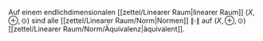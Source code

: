 Auf einem endlichdimensionalen [[zettel/Linearer Raum|linearer Raum]] $(X, \oplus, \odot)$ sind alle [[zettel/Linearer Raum/Norm|Normen]] $\| \cdot \|$ auf $(X, \oplus, \odot)$ [[zettel/Linearer Raum/Norm/Äquivalenz|äquivalent]].